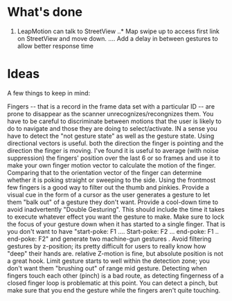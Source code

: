 # What's done

1. LeapMotion can talk to StreetView
..* Map swipe up to access first link on StreetView and move down.
.... Add a delay in between gestures to allow better response time

# Ideas

A few things to keep in mind:

Fingers -- that is a record in the frame data set with a particular ID -- are prone to disappear as the scanner unrecognizes/recongnizes them.
You have to be careful to discriminate between motions that the user is likely to do to navigate and those they are doing to select/activate. IN a sense you have to detect the "not gesture state" as well as the gesture state.
Using directional vectors is useful. both the direction the finger is pointing and the direction the finger is moving. I've found it is useful to average (with noise suppression) the fingers' position over the last 6 or so frames and use it to make your own finger motion vector to calculate the motion of the finger. Comparing that to the orientation vector of the finger can determine whether it is poking straight or sweeping to the side.
Using the frontmost few fingers is a good way to filter out the thumb and pinkies.
Provide a visual cue in the form of a cursor as the user generates a gesture to let them "balk out" of a gesture they don't want.
Provide a cool-down time to avoid inadvertently "Double Gesturing". This should include the time it takes to execute whatever effect you want the gesture to make.
Make sure to lock the focus of your gesture down when it has started to a single finger. That is you don't want to have "start-poke: F1 .... Start-poke: F2 ... end-poke: F1 .. end-poke: F2" and generate two machine-gun gestures .
Avoid filtering gestures by z-position; its pretty difficult for users to really know how "deep" their hands are. relative Z-motion is fine, but absolute position is not a great hook.
Limit gesture starts to well within the detection zone; you don't want them "brushing out" of range mid gesture.
Detecting when fingers touch each other (pinch) is a bad route, as detecting fingerness of a closed finger loop is problematic at this point. You can detect a pinch, but make sure that you end the gesture while the fingers aren't quite touching.